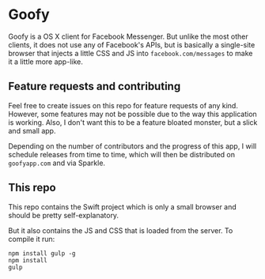 # Goofy
Goofy is a OS X client for Facebook Messenger. But unlike the most other clients, it does not use any of Facebook's APIs, but is basically a single-site browser that injects a little CSS and JS into `facebook.com/messages` to make it a little more app-like.

## Feature requests and contributing
Feel free to create issues on this repo for feature requests of any kind. However, some features may not be possible due to the way this application is working. Also, I don't want this to be a feature bloated monster, but a slick and small app.

Depending on the number of contributors and the progress of this app, I will schedule releases from time to time, which will then be distributed on `goofyapp.com` and via Sparkle.

## This repo
This repo contains the Swift project which is only a small browser and should be pretty self-explanatory.

But it also contains the JS and CSS that is loaded from the server. To compile it run:
```
npm install gulp -g
npm install
gulp
```
